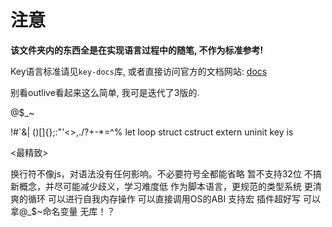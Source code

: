 # 注意

**该文件夹内的东西全是在实现语言过程中的随笔, 不作为标准参考!**

Key语言标准请见`key-docs`库, 或者直接访问官方的文档网站: [docs](https://docs.subkey.top/)

别看outlive看起来这么简单, 我可是迭代了3版的. 

@$_~

!#`&|
()[]{};:"'<>,./?+-*\=^%
let loop
struct cstruct
extern
uninit
key
is

<最精致>

换行符不像js，对语法没有任何影响。不必要符号全都能省略
暂不支持32位
不搞新概念，并尽可能减少歧义，学习难度低
作为脚本语言，更规范的类型系统
更清爽的循环
可以进行自我内存操作
可以直接调用OS的ABI
支持宏
插件超好写
可以拿@_$~命名变量
无库！？
